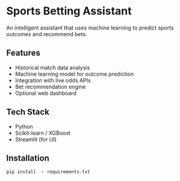 # Sports Betting Assistant

An intelligent assistant that uses machine learning to predict sports outcomes and recommend bets.

## Features
- Historical match data analysis
- Machine learning model for outcome prediction
- Integration with live odds APIs
- Bet recommendation engine
- Optional web dashboard

## Tech Stack
- Python
- Scikit-learn / XGBoost
- Streamlit (for UI)

## Installation
```bash
pip install -r requirements.txt